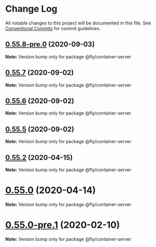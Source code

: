 # Change Log

All notable changes to this project will be documented in this file.
See [Conventional Commits](https://conventionalcommits.org) for commit guidelines.

## [0.55.8-pre.0](https://github.com/superfly/fly/compare/v0.55.7...v0.55.8-pre.0) (2020-09-03)

**Note:** Version bump only for package @fly/container-server





## [0.55.7](https://github.com/superfly/fly/compare/v0.55.6...v0.55.7) (2020-09-02)

**Note:** Version bump only for package @fly/container-server





## [0.55.6](https://github.com/superfly/fly/compare/v0.55.5...v0.55.6) (2020-09-02)

**Note:** Version bump only for package @fly/container-server





## [0.55.5](https://github.com/superfly/fly/compare/v0.55.4...v0.55.5) (2020-09-02)

**Note:** Version bump only for package @fly/container-server





## [0.55.2](https://github.com/superfly/fly/compare/v0.55.1...v0.55.2) (2020-04-15)

**Note:** Version bump only for package @fly/container-server





# [0.55.0](https://github.com/superfly/fly/compare/v0.55.0-pre.1...v0.55.0) (2020-04-14)

**Note:** Version bump only for package @fly/container-server





# [0.55.0-pre.1](https://github.com/superfly/fly/compare/v0.55.0-pre.0...v0.55.0-pre.1) (2020-02-10)

**Note:** Version bump only for package @fly/container-server
